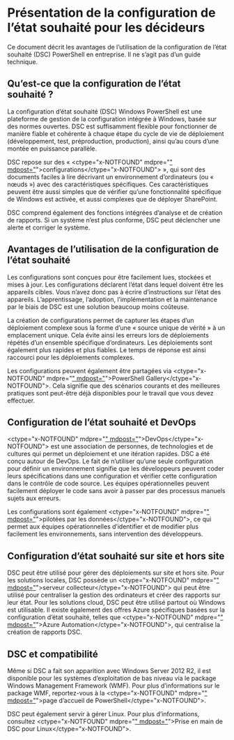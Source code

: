 # Présentation de la configuration de l’état souhaité pour les décideurs #

Ce document décrit les avantages de l’utilisation de la configuration de l’état souhaité (DSC) PowerShell en entreprise. Il ne s’agit pas d’un guide technique.

## Qu’est-ce que la configuration de l’état souhaité ? ##

La configuration d’état souhaité (DSC) Windows PowerShell est une plateforme de gestion de la configuration intégrée à Windows, basée sur des normes ouvertes. DSC est suffisamment flexible pour fonctionner de manière fiable et cohérente à chaque étape du cycle de vie de déploiement (développement, test, préproduction, production), ainsi qu’au cours d’une montée en puissance parallèle. 

DSC repose sur des « <ctype="x-NOTFOUND" mdpre="[" mdpost="](https://msdn.microsoft.com/en-us/powershell/dsc/configurations)">configurations</ctype="x-NOTFOUND"> », qui sont des documents faciles à lire décrivant un environnement d’ordinateurs (ou « nœuds ») avec des caractéristiques spécifiques. Ces caractéristiques peuvent être aussi simples que de vérifier qu’une fonctionnalité spécifique de Windows est activée, et aussi complexes que de déployer SharePoint. 

DSC comprend également des fonctions intégrées d’analyse et de création de rapports. Si un système n’est plus conforme, DSC peut déclencher une alerte et corriger le système. 

## Avantages de l’utilisation de la configuration de l’état souhaité ##

Les configurations sont conçues pour être facilement lues, stockées et mises à jour. Les configurations déclarent l’état dans lequel doivent être les appareils cibles. Vous n’avez donc pas à écrire d’instructions sur l’état des appareils. L’apprentissage, l’adoption, l’implémentation et la maintenance par le biais de DSC est une solution beaucoup moins coûteuse. 

La création de configurations permet de capturer les étapes d’un déploiement complexe sous la forme d’une « source unique de vérité » à un emplacement unique. Cela évite ainsi les erreurs lors de déploiements répétés d’un ensemble spécifique d’ordinateurs. Les déploiements sont également plus rapides et plus fiables. Le temps de réponse est ainsi raccourci pour les déploiements complexes.

Les configurations peuvent également être partagées via <ctype="x-NOTFOUND" mdpre="[" mdpost="](https://powershellgallery.com)">PowerShell Gallery</ctype="x-NOTFOUND">. Cela signifie que des scénarios courants et des meilleures pratiques sont peut-être déjà disponibles pour le travail que vous devez effectuer.


## Configuration de l’état souhaité et DevOps ##

<ctype="x-NOTFOUND" mdpre="[" mdpost="](http://blogs.technet.com/b/ashleymcglone/archive/2015/11/20/devops-for-n00bs-ie-windows-people.aspx)">DevOps</ctype="x-NOTFOUND"> est une association de personnes, de technologies et de cultures qui permet un déploiement et une itération rapides. DSC a été conçu autour de DevOps. Le fait de n’utiliser qu’une seule configuration pour définir un environnement signifie que les développeurs peuvent coder leurs spécifications dans une configuration et vérifier cette configuration dans le contrôle de code source. Les équipes opérationnelles peuvent facilement déployer le code sans avoir à passer par des processus manuels sujets aux erreurs. 

Les configurations sont également <ctype="x-NOTFOUND" mdpre="[" mdpost="](https://msdn.microsoft.com/en-us/powershell/dsc/configdata)">pilotées par les données</ctype="x-NOTFOUND">, ce qui permet aux équipes opérationnelles d’identifier et de modifier plus facilement les environnements, sans intervention des développeurs. 

## Configuration d’état souhaité sur site et hors site ##

DSC peut être utilisé pour gérer des déploiements sur site et hors site. Pour les solutions locales, DSC possède un <ctype="x-NOTFOUND" mdpre="[" mdpost="](https://msdn.microsoft.com/en-us/powershell/dsc/pullserver)">serveur collecteur</ctype="x-NOTFOUND"> qui peut être utilisé pour centraliser la gestion des ordinateurs et créer des rapports sur leur état. Pour les solutions cloud, DSC peut être utilisé partout où Windows est utilisable. Il existe également des offres Azure spécifiques basées sur la configuration d’état souhaité, telles que <ctype="x-NOTFOUND" mdpre="[" mdpost="](https://azure.microsoft.com/en-us/documentation/services/automation/)">Azure Automation</ctype="x-NOTFOUND">, qui centralise la création de rapports DSC. 

## DSC et compatibilité ##

Même si DSC a fait son apparition avec Windows Server 2012 R2, il est disponible pour les systèmes d’exploitation de bas niveau via le package Windows Management Framework (WMF). Pour plus d’informations sur le package WMF, reportez-vous à la <ctype="x-NOTFOUND" mdpre="[" mdpost="](https://msdn.microsoft.com/en-us/powershell/)">page d’accueil de PowerShell</ctype="x-NOTFOUND">. 

DSC peut également servir à gérer Linux. Pour plus d’informations, consultez <ctype="x-NOTFOUND" mdpre="[" mdpost="](https://msdn.microsoft.com/en-us/powershell/dsc/lnxgettingstarted)">Prise en main de DSC pour Linux</ctype="x-NOTFOUND">.

<!--HONumber=Mar16_HO1-->



